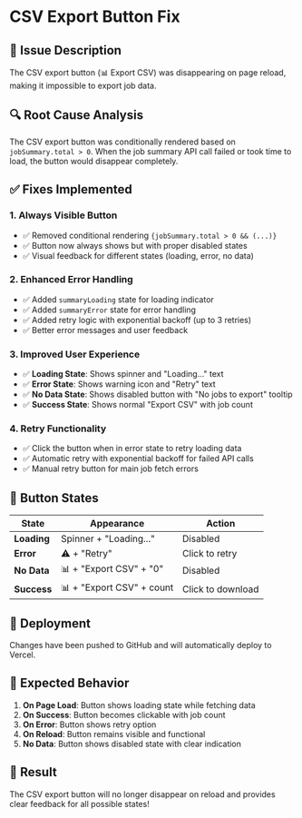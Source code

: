 # CSV Export Button Fix

## 🐛 Issue Description
The CSV export button (📊 Export CSV) was disappearing on page reload, making it impossible to export job data.

## 🔍 Root Cause Analysis
The CSV export button was conditionally rendered based on `jobSummary.total > 0`. When the job summary API call failed or took time to load, the button would disappear completely.

## ✅ Fixes Implemented

### 1. **Always Visible Button**
- ✅ Removed conditional rendering `{jobSummary.total > 0 && (...)}`
- ✅ Button now always shows but with proper disabled states
- ✅ Visual feedback for different states (loading, error, no data)

### 2. **Enhanced Error Handling**
- ✅ Added `summaryLoading` state for loading indicator
- ✅ Added `summaryError` state for error handling
- ✅ Added retry logic with exponential backoff (up to 3 retries)
- ✅ Better error messages and user feedback

### 3. **Improved User Experience**
- ✅ **Loading State**: Shows spinner and "Loading..." text
- ✅ **Error State**: Shows warning icon and "Retry" text
- ✅ **No Data State**: Shows disabled button with "No jobs to export" tooltip
- ✅ **Success State**: Shows normal "Export CSV" with job count

### 4. **Retry Functionality**
- ✅ Click the button when in error state to retry loading data
- ✅ Automatic retry with exponential backoff for failed API calls
- ✅ Manual retry button for main job fetch errors

## 🎯 Button States

| State | Appearance | Action |
|-------|------------|--------|
| **Loading** | Spinner + "Loading..." | Disabled |
| **Error** | ⚠️ + "Retry" | Click to retry |
| **No Data** | 📊 + "Export CSV" + "0" | Disabled |
| **Success** | 📊 + "Export CSV" + count | Click to download |

## 🚀 Deployment
Changes have been pushed to GitHub and will automatically deploy to Vercel.

## 🔄 Expected Behavior
1. **On Page Load**: Button shows loading state while fetching data
2. **On Success**: Button becomes clickable with job count
3. **On Error**: Button shows retry option
4. **On Reload**: Button remains visible and functional
5. **No Data**: Button shows disabled state with clear indication

## 🎉 Result
The CSV export button will no longer disappear on reload and provides clear feedback for all possible states! 